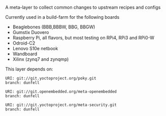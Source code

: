 A meta-layer to collect common changes to upstream recipes and configs

Currently used in a build-farm for the following boards

* Beaglebones (BBB,BBBW, BBG, BBGW)
* Gumstix Duovero
* Raspberry Pi, all flavors, but most testing on RPi4, RPi3 and RPi0-W 
* Odroid-C2 
* Lenovo S10e netbook
* Wandboard
* Xilinx (zynq7 and zynqmp)


This layer depends on:

    URI: git://git.yoctoproject.org/poky.git
    branch: dunfell 

    URI: git://git.openembedded.org/meta-openembedded
    branch: dunfell 

    URI: git://git.yoctoproject.org/meta-security.git
    branch: dunfell 


